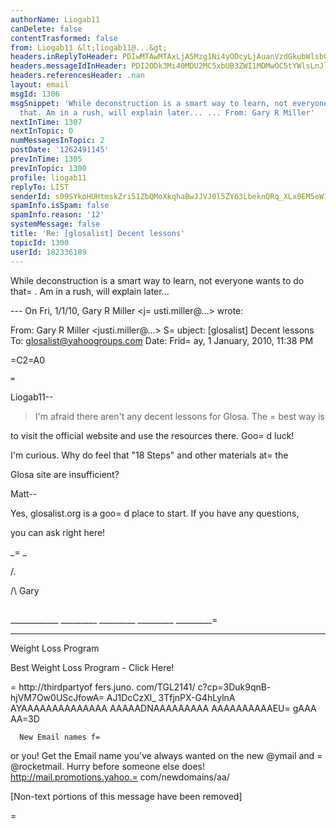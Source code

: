 ```yaml
---
authorName: Liogab11
canDelete: false
contentTrasformed: false
from: Liogab11 &lt;liogab11@...&gt;
headers.inReplyToHeader: PDIwMTAwMTAxLjA5Mzg1Ni4yODcyLjAuanVzdGkubWlsbGVyQGp1bm8uY29tPg==
headers.messageIdInHeader: PDI2ODk3Mi40MDU2MC5xbUB3ZWI1MDMwOC5tYWlsLnJlMi55YWhvby5jb20+
headers.referencesHeader: .nan
layout: email
msgId: 1306
msgSnippet: 'While deconstruction is a smart way to learn, not everyone wants to do
  that. Am in a rush, will explain later... ... From: Gary R Miller'
nextInTime: 1307
nextInTopic: 0
numMessagesInTopic: 2
postDate: '1262491145'
prevInTime: 1305
prevInTopic: 1300
profile: liogab11
replyTo: LIST
senderId: s09SYkoHUHtmskZri51ZbQMoXkqhaBwJJVJ0l5ZY63LbeknQRq_XLx0EM5eW7MP8DBxPGdXclx1eFfsGZtk_BmcZrv8
spamInfo.isSpam: false
spamInfo.reason: '12'
systemMessage: false
title: 'Re: [glosalist] Decent lessons'
topicId: 1300
userId: 182336189
---
```


While deconstruction is a smart way to learn, not everyone wants to do that=
. Am in a rush, will explain later...

--- On Fri, 1/1/10, Gary R Miller <j=
usti.miller@...> wrote:

From: Gary R Miller <justi.miller@...>
S=
ubject: [glosalist] Decent lessons
To: glosalist@yahoogroups.com
Date: Frid=
ay, 1 January, 2010, 11:38 PM







=C2=A0



  


    
      
      
    =
  Liogab11--



>I'm afraid there aren't any decent lessons for Glosa. The =
best way is

to visit the official website and use the resources there. Goo=
d luck!



I'm curious.  Why do feel that "18 Steps" and other materials at=
 the

Glosa site are insufficient?



Matt--



Yes, glosalist.org is a goo=
d place to start.  If you have any questions,

you can ask right here!



_=
 _

/.

/\   Gary

##

____________ _________ _________ _________ _________=
 _________ _

Weight Loss Program

Best Weight Loss Program - Click Here!

=
http://thirdpartyof fers.juno. com/TGL2141/ c?cp=3Duk9qnB- hjVM7Ow0UScJfowA=
 AJ1DcCzXl_ 3TfjnPX-G4hLylnA AYAAAAAAAAAAAAAA AAAAADNAAAAAAAAA AAAAAAAAAAEU=
gAAA AA=3D



    
     

    
    


 



  






      New Email names f=
or you! 
Get the Email name you've always wanted on the new @ymail and =
@rocketmail. 
Hurry before someone else does!
http://mail.promotions.yahoo.=
com/newdomains/aa/

[Non-text portions of this message have been removed]

=

